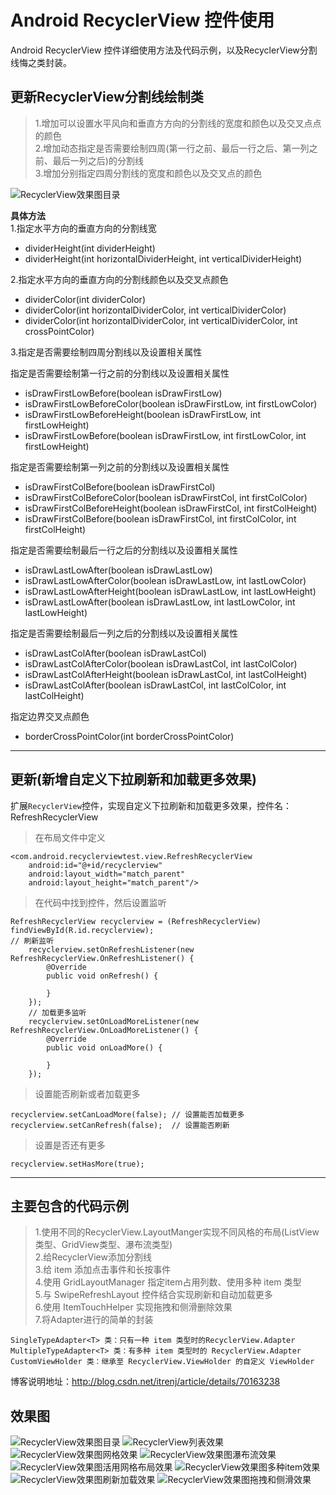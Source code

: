 # Android RecyclerView 控件使用
Android RecyclerView 控件详细使用方法及代码示例，以及RecyclerView分割线悔之类封装。

## 更新RecyclerView分割线绘制类
> 1.增加可以设置水平风向和垂直方方向的分割线的宽度和颜色以及交叉点点的颜色  
> 2.增加动态指定是否需要绘制四周(第一行之前、最后一行之后、第一列之前、最后一列之后)的分割线  
> 3.增加分别指定四周分割线的宽度和颜色以及交叉点的颜色  

![RecyclerView效果图目录](https://github.com/itrenjunhua/RecyclerViewTest/raw/master/images/draw_img.png)

**具体方法**  
1.指定水平方向的垂直方向的分割线宽
* dividerHeight(int dividerHeight)
* dividerHeight(int horizontalDividerHeight, int verticalDividerHeight)

2.指定水平方向的垂直方向的分割线颜色以及交叉点颜色
* dividerColor(int dividerColor)
* dividerColor(int horizontalDividerColor, int verticalDividerColor)
* dividerColor(int horizontalDividerColor, int verticalDividerColor, int crossPointColor)

3.指定是否需要绘制四周分割线以及设置相关属性

指定是否需要绘制第一行之前的分割线以及设置相关属性
* isDrawFirstLowBefore(boolean isDrawFirstLow)
* isDrawFirstLowBeforeColor(boolean isDrawFirstLow, int firstLowColor)
* isDrawFirstLowBeforeHeight(boolean isDrawFirstLow, int firstLowHeight)
* isDrawFirstLowBefore(boolean isDrawFirstLow, int firstLowColor, int firstLowHeight)

指定是否需要绘制第一列之前的分割线以及设置相关属性
* isDrawFirstColBefore(boolean isDrawFirstCol)
* isDrawFirstColBeforeColor(boolean isDrawFirstCol, int firstColColor)
* isDrawFirstColBeforeHeight(boolean isDrawFirstCol, int firstColHeight)
* isDrawFirstColBefore(boolean isDrawFirstCol, int firstColColor, int firstColHeight)

指定是否需要绘制最后一行之后的分割线以及设置相关属性
* isDrawLastLowAfter(boolean isDrawLastLow)
* isDrawLastLowAfterColor(boolean isDrawLastLow, int lastLowColor)
* isDrawLastLowAfterHeight(boolean isDrawLastLow, int lastLowHeight)
* isDrawLastLowAfter(boolean isDrawLastLow, int lastLowColor, int lastLowHeight)

指定是否需要绘制最后一列之后的分割线以及设置相关属性
* isDrawLastColAfter(boolean isDrawLastCol)
* isDrawLastColAfterColor(boolean isDrawLastCol, int lastColColor)
* isDrawLastColAfterHeight(boolean isDrawLastCol, int lastColHeight)
* isDrawLastColAfter(boolean isDrawLastCol, int lastColColor, int lastColHeight)

指定边界交叉点颜色
* borderCrossPointColor(int borderCrossPointColor)
---
## 更新(新增自定义下拉刷新和加载更多效果)
扩展`RecyclerView`控件，实现自定义下拉刷新和加载更多效果，控件名：RefreshRecyclerView  
> 在布局文件中定义

	<com.android.recyclerviewtest.view.RefreshRecyclerView
        android:id="@+id/recyclerview"
        android:layout_width="match_parent"
        android:layout_height="match_parent"/>
> 在代码中找到控件，然后设置监听

	RefreshRecyclerView recyclerview = (RefreshRecyclerView) findViewById(R.id.recyclerview);
	// 刷新监听
        recyclerview.setOnRefreshListener(new RefreshRecyclerView.OnRefreshListener() {
            @Override
            public void onRefresh() {

            }
        });
        // 加载更多监听
        recyclerview.setOnLoadMoreListener(new RefreshRecyclerView.OnLoadMoreListener() {
            @Override
            public void onLoadMore() {

            }
        });
> 设置能否刷新或者加载更多

	recyclerview.setCanLoadMore(false); // 设置能否加载更多
    recyclerview.setCanRefresh(false);  // 设置能否刷新
> 设置是否还有更多

	recyclerview.setHasMore(true);

---
## 主要包含的代码示例
> 1.使用不同的RecyclerView.LayoutManger实现不同风格的布局(ListView类型、GridView类型、瀑布流类型)  
> 2.给RecyclerView添加分割线  
> 3.给 item 添加点击事件和长按事件  
> 4.使用 GridLayoutManager 指定item占用列数、使用多种 item 类型  
> 5.与 SwipeRefreshLayout 控件结合实现刷新和自动加载更多  
> 6.使用 ItemTouchHelper 实现拖拽和侧滑删除效果  
> 7.将Adapter进行的简单的封装

	SingleTypeAdapter<T> 类：只有一种 item 类型时的RecyclerView.Adapter
	MultipleTypeAdapter<T> 类：有多种 item 类型时的 RecyclerView.Adapter
	CustomViewHolder 类：继承至 RecyclerView.ViewHolder 的自定义 ViewHolder

博客说明地址：<http://blog.csdn.net/itrenj/article/details/70163238>
## 效果图
![RecyclerView效果图目录](https://github.com/itrenjunhua/RecyclerViewTest/raw/master/images/image1.png)   ![RecyclerView列表效果](https://github.com/itrenjunhua/RecyclerViewTest/raw/master/images/image2.gif)  ![RecyclerView效果图网格效果](https://github.com/itrenjunhua/RecyclerViewTest/raw/master/images/image3.gif)   ![RecyclerView效果图瀑布流效果](https://github.com/itrenjunhua/RecyclerViewTest/raw/master/images/image4.gif)   ![RecyclerView效果图活用网格布局效果](https://github.com/itrenjunhua/RecyclerViewTest/raw/master/images/image5.gif)   ![RecyclerView效果图多种item效果](https://github.com/itrenjunhua/RecyclerViewTest/raw/master/images/image6.gif)   ![RecyclerView效果图刷新加载效果](https://github.com/itrenjunhua/RecyclerViewTest/raw/master/images/image7.gif)   ![RecyclerView效果图拖拽和侧滑效果](https://github.com/itrenjunhua/RecyclerViewTest/raw/master/images/image8.gif)
